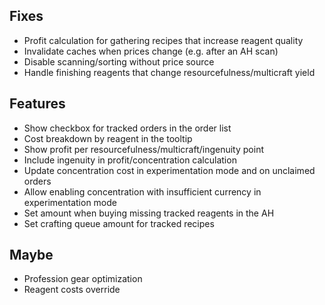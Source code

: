 ## Fixes

- Profit calculation for gathering recipes that increase reagent quality
- Invalidate caches when prices change (e.g. after an AH scan)
- Disable scanning/sorting without price source
- Handle finishing reagents that change resourcefulness/multicraft yield

## Features

- Show checkbox for tracked orders in the order list
- Cost breakdown by reagent in the tooltip
- Show profit per resourcefulness/multicraft/ingenuity point
- Include ingenuity in profit/concentration calculation
- Update concentration cost in experimentation mode and on unclaimed orders
- Allow enabling concentration with insufficient currency in experimentation mode
- Set amount when buying missing tracked reagents in the AH
- Set crafting queue amount for tracked recipes

## Maybe

- Profession gear optimization
- Reagent costs override